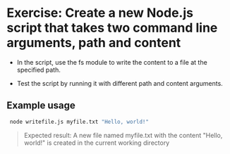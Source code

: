 # Exercise: Create a new Node.js script that takes two command line arguments, path and content

- In the script, use the fs module to write the content to a file at the specified path.

- Test the script by running it with different path and content arguments.

## Example usage

```bash
 node writefile.js myfile.txt "Hello, world!"
```

> Expected result: A new file named myfile.txt with the content "Hello, world!" is created in the current working directory
